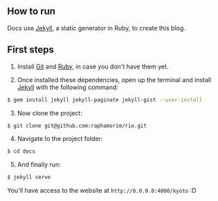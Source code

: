 ## How to run

Docs use [Jekyll](http://jekyllrb.com/), a static generator in Ruby, to create this blog.

## First steps

1. Install [Git](http://git-scm.com/downloads) and [Ruby](http://www.ruby-lang.org/pt/downloads/), in case you don't have them yet.

2. Once installed these dependencies, open up the terminal and install [Jekyll](http://jekyllrb.com/) with the following command:

```sh
$ gem install jekyll jekyll-paginate jekyll-gist --user-install
```

3. Now clone the project:

```sh
$ git clone git@github.com:raphamorim/rio.git
```

4. Navigate to the project folder:

```sh
$ cd docs
```

5. And finally run:

```sh
$ jekyll serve
```

You'll have access to the website at `http://0.0.0.0:4000/kyoto` :D
